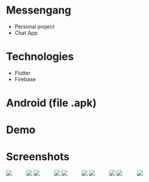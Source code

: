 # Messengang
- Personal project
- Chat App
# Technologies
- Flutter
- Firebase
# Android (file .apk)

# Demo

# Screenshots
  <tr>
    <td valign="top"><img src="Images/1.jpg"/></td>
     &nbsp;&nbsp;&nbsp;&nbsp;&nbsp;&nbsp;&nbsp;&nbsp;
    <td valign="top"><img src="Images/2.jpg"/></td>
  </tr>
</table>

  <tr>
    <td valign="top"><img src="Images/3.jpg"/></td>
     &nbsp;&nbsp;&nbsp;&nbsp;&nbsp;&nbsp;&nbsp;&nbsp;
    <td valign="top"><img src="Images/4.jpg"/></td>
  </tr>
</table>

  <tr>
    <td valign="top"><img src="Images/5.jpg"/></td>
     &nbsp;&nbsp;&nbsp;&nbsp;&nbsp;&nbsp;&nbsp;&nbsp;
    <td valign="top"><img src="Images/6.jpg"/></td>
  </tr>
</table> 

  <tr>
    <td valign="top"><img src="Images/7.jpg"/></td>
     &nbsp;&nbsp;&nbsp;&nbsp;&nbsp;&nbsp;&nbsp;&nbsp;
    <td valign="top"><img src="Images/8.jpg"/></td>
  </tr>
</table>

  <tr>
    <td valign="top"><img src="Images/9.jpg"/></td>
     &nbsp;&nbsp;&nbsp;&nbsp;&nbsp;&nbsp;&nbsp;&nbsp;
    <td valign="top"><img src="Images/11.jpg"/></td>
  </tr>
</table>


